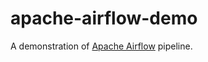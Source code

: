 # apache-airflow-demo
A demonstration of [Apache Airflow] pipeline.


[Apache Airflow]: https://airflow.apache.org/